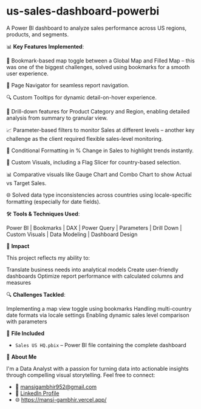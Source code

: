 # us-sales-dashboard-powerbi
A Power BI dashboard to analyze sales performance across US regions, products, and segments.

📊 **Key Features Implemented**:

📍 Bookmark-based map toggle between a Global Map and Filled Map – this was one of the biggest challenges, solved using bookmarks for a smooth user experience.

🧭 Page Navigator for seamless report navigation.

🔍 Custom Tooltips for dynamic detail-on-hover experience.

📌 Drill-down features for Product Category and Region, enabling detailed analysis from summary to granular view.

📈 Parameter-based filters to monitor Sales at different levels – another key challenge as the client required flexible sales-level monitoring.

🎯 Conditional Formatting in % Change in Sales to highlight trends instantly.

🚩 Custom Visuals, including a Flag Slicer for country-based selection.

📊 Comparative visuals like Gauge Chart and Combo Chart to show Actual vs Target Sales.

🌐 Solved data type inconsistencies across countries using locale-specific formatting (especially for date fields).

🛠️ **Tools & Techniques Used**:

 Power BI | Bookmarks | DAX | Power Query | Parameters | Drill Down | Custom Visuals | Data Modeling | Dashboard Design

🚀 **Impact**

This project reflects my ability to:

 Translate business needs into analytical models
 Create user-friendly dashboards
 Optimize report performance with calculated columns and measures

🔍 **Challenges Tackled**:

Implementing a map view toggle using bookmarks
Handling multi-country date formats via locale settings
Enabling dynamic sales level comparison with parameters

📁 **File Included**

- `Sales US HQ.pbix` – Power BI file containing the complete dashboard

🙋 **About Me**

I'm a Data Analyst with a passion for turning data into actionable insights through compelling visual storytelling. Feel free to connect:

- 📧 mansigambhir952@gmail.com
- 💼 [LinkedIn Profile](https://linkedin.com/in/mansi-gambhir-senior-data-analyst)
- 🌐 https://mansi-gambhir.vercel.app/

